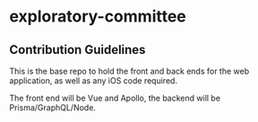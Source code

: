 # exploratory-committee

## Contribution Guidelines

This is the base repo to hold the front and back ends for the web application, as well as any iOS code required.

The front end will be Vue and Apollo, the backend will be Prisma/GraphQL/Node.
